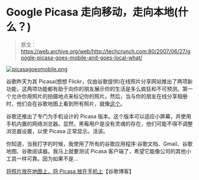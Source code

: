 # Google Picasa 走向移动，走向本地(什么？)

> 原文：<https://web.archive.org/web/http://techcrunch.com:80/2007/06/27/google-picasa-goes-mobile-and-goes-local-what/>

[![picasagoesmobile.png](img/28eaecd14dc67d3b5eb3583f81a48fc2.png)](https://web.archive.org/web/20160126090608/http://old.crunchgear.com/wp-content/uploads/picasagoesmobile.png "picasagoesmobile.png")

谷歌昨天为其 Picasa(想想 Flickr，仅由谷歌提供)在线照片分享网站推出了两项新功能，这两项功能都有助于向你的朋友展示你的生活是多么疯狂和不可预测。第一个允许你用照片的拍摄地点来标记你的照片。然后，当与你的朋友在线分享相册时，他们会在谷歌地图上看到所有照片，就像[这个](https://web.archive.org/web/20160126090608/http://picasaweb.google.com/picasateam/VegasWeekend/photo#map)。

谷歌还推出了专门为手机设计的 Picasa 版本。这个版本可以适应小屏幕，并使用手机内置的网络浏览器。显然，黑莓用户是没有灵魂的存在，他们可能不得不调整浏览器设置，以使 Picasa 正常显示。活该。

你知道，当我打字的时候，我使用了所有的谷歌应用程序:谷歌文档、Gmail、谷歌地图、谷歌阅读器。我马上就要测试 Picasa 客户端了，希望它能像公司的其他小工具一样可靠。因为如果不是…

[将照片放在地图上，将 Picasa 放在手机上](https://web.archive.org/web/20160126090608/http://googleblog.blogspot.com/2007/06/put-your-photos-on-map-and-picasa-on.html)【谷歌博客】